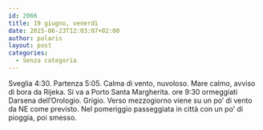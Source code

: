 ```yaml
---
id: 2066
title: 19 giugno, venerdì
date: 2015-06-23T12:03:07+02:00
author: polaris
layout: post
categories:
  - Senza categoria
---
```

Sveglia 4:30. Partenza 5:05. Calma di vento, nuvoloso. Mare calmo, avviso di bora da Rijeka. Si va a Porto Santa Margherita. ore 9:30 ormeggiati Darsena dell&#8217;Orologio. Grigio. Verso mezzogiorno viene su un po&#8217; di vento da NE come previsto. Nel pomeriggio passeggiata in città con un po&#8217; di pioggia, poi smesso.

&nbsp;

&nbsp;